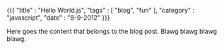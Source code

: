 {{{
    "title" : "Hello World.js",
    "tags"  : [ "blog", "fun" ],
    "category" : "javascript",
    "date" : "8-9-2012"
}}}

Here goes the content that belongs to the blog post.
Blawg blawg blawg blawg.